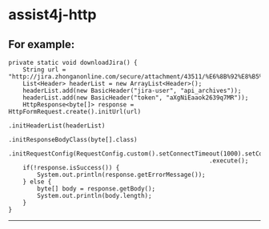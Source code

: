 # assist4j-http

For example:
------------------------------------------------------------------------------------------------------------------
	private static void downloadJira() {
		String url = "http://jira.zhonganonline.com/secure/attachment/43511/%E6%8B%92%E8%B5%94%E9%80%9A%E7%9F%A5%E4%B9%A6%282%29.wps";
		List<Header> headerList = new ArrayList<Header>();
		headerList.add(new BasicHeader("jira-user", "api_archives"));
		headerList.add(new BasicHeader("token", "aXgNiEaaok2639q7MR"));
		HttpResponse<byte[]> response = HttpFormRequest.create().initUrl(url)
															.initHeaderList(headerList)
															.initResponseBodyClass(byte[].class)
															.initRequestConfig(RequestConfig.custom().setConnectTimeout(1000).setConnectionRequestTimeout(1000).setSocketTimeout(1000).build())
															.execute();
		if(!response.isSuccess()) {
			System.out.println(response.getErrorMessage());
		} else {
			byte[] body = response.getBody();
			System.out.println(body.length);
		}
	}
------------------------------------------------------------------------------------------------------------------
